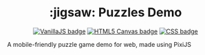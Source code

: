 <h1 align="center">
  :jigsaw: Puzzles Demo
</h1>

<p align="center">
  <a href=""><img src="https://img.shields.io/badge/PixiJS-midnightblue?logo=piapro&logoColor=hotpink" alt="VanillaJS badge"></a>
  <a href="/"><img src="https://img.shields.io/badge/TypeScript-blue?logo=typescript&logoColor=white" alt="HTML5 Canvas badge"></a>
  <a href="/"><img src="https://img.shields.io/badge/Webpack-darkslategray?logo=webpack" alt="CSS badge"></a>
</p>

A mobile-friendly puzzle game demo for web, made using PixiJS